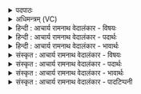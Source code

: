 <details><summary>पदपाठः</summary>

य꣡स्य꣢꣯। ते꣣। सख्ये꣢। स꣣। ख्ये꣢। व꣣य꣢म्। सा꣣सह्या꣡म꣢। पृ꣣तन्यतः꣢। त꣡व꣢꣯। इ꣣न्दो। द्युम्ने꣢। उ꣣त्तमे꣢। ७७९।
</details>

<details><summary>अधिमन्त्रम् (VC)</summary>

- पवमानः सोमः
- अहमीयुराङ्गिरसः
- गायत्री
- षड्जः
</details>

<details><summary>हिन्दी : आचार्य रामनाथ वेदालंकार - विषयः</summary>

अगले मन्त्र में पुनः उन्हीं से प्रार्थना की गयी है।
</details>

<details><summary>हिन्दी : आचार्य रामनाथ वेदालंकार - पदार्थः</summary>

पदार्थान्वयभाषाः -  हे(इन्दो)तेजस्वी जगदीश्वर,आचार्य और राजन्! (यस्य ते)जिन आपकी(सख्ये)मित्रता में(वयम्)हम हैं,वे हम लोग(पृतन्यतः)सेना से चढ़ाई करनेवाले आन्तरिक और बाह्य शत्रुओं को(सासह्याम)अतिशय रूप से बार-बार पराजित कर देवें और(तव)आपके दिये हुए(उत्तमे)उत्तम(दयुम्ने)यश में,हम रहें ॥२॥
</details>

<details><summary>हिन्दी : आचार्य रामनाथ वेदालंकार - भावार्थः</summary>

भावार्थभाषाः -  सबको चाहिए कि परमेश्वर की उपासना करके,गुरु को शिष्यभाव से प्राप्त करके और राजा की सहायता पाकर सब काम,क्रोध आदि आन्तरिक रिपुओं को एवं बाह्य शत्रुओं को निर्मूल करके यशस्वी बनें ॥२॥
</details>

<details><summary>संस्कृत : आचार्य रामनाथ वेदालंकार - विषयः</summary>

अथ पुनस्तानेव प्रार्थयते।
</details>

<details><summary>संस्कृत : आचार्य रामनाथ वेदालंकार - पदार्थः</summary>

पदार्थान्वयभाषाः -  हे(इन्दो)तेजस्विन् जगदीश्वर आचार्य नृपते वा! (यस्य ते)यस्य तव(सख्ये)सखित्वे(वयम्)वयं स्मः,ते वयम्(पृतन्यतः)पृतनया अभिगच्छतः आन्तरान् बाह्यांश्च शत्रून्(सासह्याम)अतिशयेन पुनः पुनः पराभवेम। अपि च(तव)त्वदीये,त्वया प्रदत्ते(उत्तमे)उत्कृष्टतमे(द्युम्ने)यशसि,स्याम इति शेषः ॥२॥
</details>

<details><summary>संस्कृत : आचार्य रामनाथ वेदालंकार - भावार्थः</summary>

भावार्थभाषाः -  सर्वैः परमेश्वरमुपास्य,गुरुं शिष्यत्वेनोपगम्य,नृपतेश्च साहाय्यं प्राप्य सर्वान् कामक्रोधादीनान्तरान् बाह्यांश्च रिपून् निर्मूल्य यशस्विभिर्भाव्यम् ॥२॥
</details>

<details><summary>संस्कृत : आचार्य रामनाथ वेदालंकार - पादटिप्पनी</summary>

टिप्पणी:   २.ऋ० ९।६१।२९,‘अस्य॑ ते स॒ख्ये व॒यं तवे॑न्दो द्यु॒म्न उ॑त्त॒मे। सा॒स॒ह्याम॑ पृतन्य॒तः ॥’ इति पाठः।
</details>